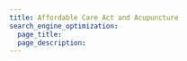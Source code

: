 ```yaml
---
title: Affordable Care Act and Acupuncture
search_engine_optimization:
  page_title:
  page_description:
---
```

